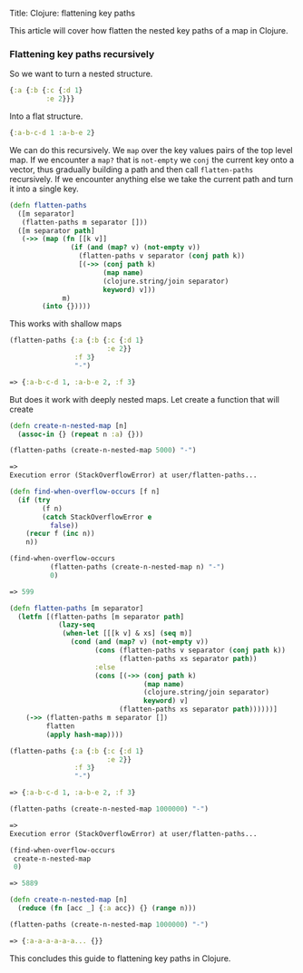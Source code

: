 Title: Clojure: flattening key paths

This article will cover how flatten the nested key paths of a map in Clojure.

### Flattening key paths recursively

So we want to turn a nested structure.

```clojure
{:a {:b {:c {:d 1}
         :e 2}}}
```

Into a flat structure.

```clojure
{:a-b-c-d 1 :a-b-e 2}
```

We can do this recursively. We `map` over the key values pairs of the top level map. If we encounter a `map?` that is `not-empty` we `conj` the current key onto a vector, thus gradually building a path and then call `flatten-paths` recursively. If we encounter anything else we take the current path and turn it into a single key.


```clojure
(defn flatten-paths
  ([m separator]
   (flatten-paths m separator []))
  ([m separator path]
   (->> (map (fn [[k v]]
               (if (and (map? v) (not-empty v))
                 (flatten-paths v separator (conj path k))
                 [(->> (conj path k)
                       (map name)
                       (clojure.string/join separator)
                       keyword) v]))
             m)
        (into {}))))
```

This works with shallow maps

```clojure
(flatten-paths {:a {:b {:c {:d 1}
                        :e 2}}
                :f 3}
                "-")

=> {:a-b-c-d 1, :a-b-e 2, :f 3}
```

But does it work with deeply nested maps. Let create a function that will create

```clojure
(defn create-n-nested-map [n]
  (assoc-in {} (repeat n :a) {}))
```

```clojure
(flatten-paths (create-n-nested-map 5000) "-")

=>
Execution error (StackOverflowError) at user/flatten-paths...
```

```clojure
(defn find-when-overflow-occurs [f n]
  (if (try
        (f n)
        (catch StackOverflowError e
          false))
    (recur f (inc n))
    n))

(find-when-overflow-occurs
          (flatten-paths (create-n-nested-map n) "-")
          0)

=> 599
```

```clojure
(defn flatten-paths [m separator]
  (letfn [(flatten-paths [m separator path]
            (lazy-seq
             (when-let [[[k v] & xs] (seq m)]
               (cond (and (map? v) (not-empty v))
                     (cons (flatten-paths v separator (conj path k))
                           (flatten-paths xs separator path))
                     :else
                     (cons [(->> (conj path k)
                                 (map name)
                                 (clojure.string/join separator)
                                 keyword) v]
                           (flatten-paths xs separator path))))))]
    (->> (flatten-paths m separator [])
         flatten
         (apply hash-map))))

(flatten-paths {:a {:b {:c {:d 1}
                        :e 2}}
                :f 3}
                "-")

=> {:a-b-c-d 1, :a-b-e 2, :f 3}

(flatten-paths (create-n-nested-map 1000000) "-")

=>
Execution error (StackOverflowError) at user/flatten-paths...

```

```clojure
(find-when-overflow-occurs
 create-n-nested-map
 0)

=> 5889
```


```clojure
(defn create-n-nested-map [n]
  (reduce (fn [acc _] {:a acc}) {} (range n)))
```

```clojure
(flatten-paths (create-n-nested-map 1000000) "-")

=> {:a-a-a-a-a-a... {}}
```

This concludes this guide to flattening key paths in Clojure.

